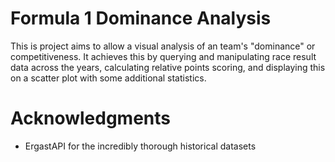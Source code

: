 # Formula 1 Dominance Analysis

This is project aims to allow a visual analysis of an team's "dominance" or competitiveness. It achieves this by querying and manipulating race result data across the years, calculating relative points scoring, and displaying this on a scatter plot with some additional statistics.



# Acknowledgments
- ErgastAPI for the incredibly thorough historical datasets